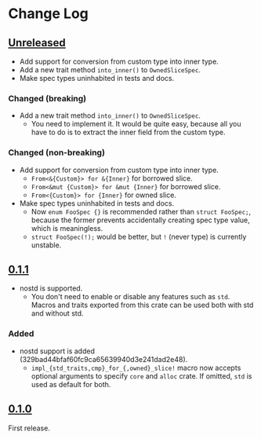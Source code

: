 # Change Log

## [Unreleased]

* Add support for conversion from custom type into inner type.
* Add a new trait method `into_inner()` to `OwnedSliceSpec`.
* Make spec types uninhabited in tests and docs.

### Changed (breaking)

* Add a new trait method `into_inner()` to `OwnedSliceSpec`.
    + You need to implement it. It would be quite easy, because all you have to do is to extract the
      inner field from the custom type.

### Changed (non-breaking)

* Add support for conversion from custom type into inner type.
    + `From<&{Custom}> for &{Inner}` for borrowed slice.
    + `From<&mut {Custom}> for &mut {Inner}` for borrowed slice.
    + `From<{Custom}> for {Inner}` for owned slice.
* Make spec types uninhabited in tests and docs.
    + Now `enum FooSpec {}` is recommended rather than `struct FooSpec;`, because the former
      prevents accidentally creating spec type value, which is meaningless.
    + `struct FooSpec(!);` would be better, but `!` (never type) is currently unstable.

## [0.1.1]

* nostd is supported.
    + You don't need to enable or disable any features such as `std`.
      Macros and traits exported from this crate can be used both with std and without std.

### Added

* nostd support is added (329bad44bfaf60fc9ca65639940d3e241dad2e48).
    * `impl_{std_traits,cmp}_for_{,owned}_slice!` macro now accepts optional arguments to specify
      `core` and `alloc` crate.
      If omitted, `std` is used as default for both.

## [0.1.0]

First release.

[Unreleased]: <https://github.com/lo48576/validated-slice/compare/v0.1.1...develop>
[0.1.1]: <https://github.com/lo48576/validated-slice/releases/tag/v0.1.1>
[0.1.0]: <https://github.com/lo48576/validated-slice/releases/tag/v0.1.0>
